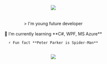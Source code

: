 <h1 align="center">
    <img src="https://readme-typing-svg.herokuapp.com/?font=Righteous&size=35&center=true&vCenter=true&width=500&height=70&duration=4000&lines=Hi+There!+👋;+I'm+young+future+developer!;" />
</h1>

<br/>

<div align="center">>
    I'm young future developer
</div>

<br/>

<div align="center">
    🌱 I’m currently learning **C#, WPF, MS Azure**

    ⚡ Fun fact **Peter Parker is Spider-Man**

</div>

<br/>

<div align="center">
    <img src="https://skillicons.dev/icons?i=c#,cpp,java,mysql" /><br>
</div>
